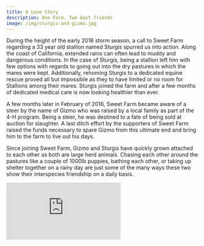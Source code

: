```yaml
---
title: A Love Story
description: One Farm, Two best friends
image: /img/sturgis-and-gizmo.jpg
---
```


During the height of the early 2016 storm season, a call to Sweet Farm regarding a 33 year old stallion named Sturgis spurred us into action.  Along the coast of California, extended rains can often lead to muddy and dangerous conditions.  In the case of Sturgis, being a stallion left him with few options with regards to going out into the dry pastures in which the mares were kept.  Additionally, rehoming Sturgis to a dedicated equine rescue proved all but impossible as they to have limited or no room for Stallions among their mares.  Sturgis joined the farm and after a few months of dedicated medical care is now looking healthier than ever.
 
A few months later in February of 2016, Sweet Farm became aware of a steer by the name of Gizmo who was raised by a local family as part of the 4-H program.  Being a steer, he was destined to a fate of being sold at auction for slaughter.  A last ditch effort by the supporters of Sweet Farm raised the funds necessary to spare Gizmo from this ultimate end and bring him to the farm to live out his days. 
 
Since joining Sweet Farm, Gizmo and Sturgis have quickly grown attached to each other as both are large herd animals.  Chasing each other around the pastures like a couple of 1000lb puppies, bathing each other, or taking up shelter together on a rainy day are just some of the many ways these two show their interspecies friendship on a daily basis.

<div class="iframe-holder">
	<iframe src="https://www.youtube.com/embed/WzJxtAdveG0" frameborder="0" allowfullscreen></iframe>
</div>